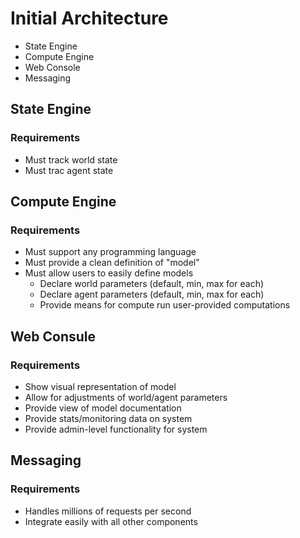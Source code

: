 # Initial Architecture

* State Engine
* Compute Engine
* Web Console
* Messaging

## State Engine

### Requirements

* Must track world state
* Must trac agent state

## Compute Engine

### Requirements

* Must support any programming language
* Must provide a clean definition of "model"
* Must allow users to easily define models
  * Declare world parameters (default, min, max for each)
  * Declare agent parameters (default, min, max for each)
  * Provide means for compute run user-provided computations

## Web Consule

### Requirements

* Show visual representation of model
* Allow for adjustments of world/agent parameters
* Provide view of model documentation
* Provide stats/monitoring data on system
* Provide admin-level functionality for system

## Messaging

### Requirements

* Handles millions of requests per second
* Integrate easily with all other components
